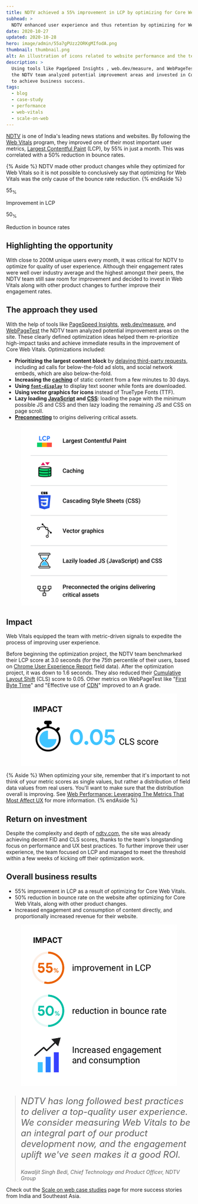 ```yaml
---
title: NDTV achieved a 55% improvement in LCP by optimizing for Core Web Vitals
subhead: >
  NDTV enhanced user experience and thus retention by optimizing for Web Vitals.
date: 2020-10-27
updated: 2020-10-28
hero: image/admin/55a7gPUzz2ORKgMIfodA.png
thumbnail: thumbnail.png
alt: An illustration of icons related to website performance and the text 'scale on web' and 'NDTV'.
description: >
  Using tools like PageSpeed Insights , web.dev/measure, and WebPageTest,
  the NDTV team analyzed potential improvement areas and invested in Core Web Vitals
  to achieve business success. 
tags:
  - blog
  - case-study
  - performance
  - web-vitals
  - scale-on-web
---
```


[NDTV](https://ndtv.com) is one of India's leading news stations and websites. By following the [Web
Vitals](/vitals/) program, they improved one of their most important user metrics,
[Largest Contentful Paint](/lcp/) (LCP), by 55% in just a month. This was correlated
with a 50% reduction in bounce rates.

{% Aside %}
  NDTV made other product changes while they optimized for Web Vitals
  so it is not possible to conclusively say that optimizing for Web Vitals was
  the only cause of the bounce rate reduction.
{% endAside %}

<div class="w-stats">
  <div class="w-stat">
    <p class="w-stat__figure">55<sub class="w-stat__sub">%</sub></p>
    <p class="w-stat__desc">Improvement in LCP</p>
  </div>
  <div class="w-stat">
    <p class="w-stat__figure">50<sub class="w-stat__sub">%</sub></p>
    <p class="w-stat__desc">Reduction in bounce rates</p>
  </div>
</div>

## Highlighting the opportunity 

With close to 200M unique users every month, it was critical for NDTV to optimize for quality of
user experience. Although their engagement rates were well over industry average and the highest
amongst their peers, the NDTV team still saw room for improvement and decided to invest in Web
Vitals along with other product changes to further improve their engagement rates. 

## The approach they used

With the help of tools like [PageSpeed
Insights](/chrome-ux-report-pagespeed-insights/),
[web.dev/measure](/measure), and [WebPageTest](https://www.webpagetest.org/) the NDTV
team analyzed potential improvement areas on the site. These clearly defined optimization ideas
helped them re-prioritize high-impact tasks and achieve immediate results in the improvement of Core
Web Vitals. Optimizations included:

<div class="w-columns">
  <ul>
    <li>
      <b>Prioritizing the largest content block</b> by
      <a href="/efficiently-load-third-party-javascript/#use-async-or-defer">delaying third-party requests</a>,
      including ad calls for below-the-fold ad slots, and social network embeds, which are also
      below-the-fold.
    </li>
    <li>
      <b>Increasing the <a href="/uses-long-cache-ttl/">caching</a></b> of static content from a
      few minutes to 30 days.
    </li>
    <li>
      <b>Using <a href="/avoid-invisible-text/"><code>font-display</code></a></b>
      to display text sooner while fonts are downloaded.
    </li>
    <li>
      <b>Using vector graphics for icons</b> instead of TrueType Fonts (TTF).
    </li>
    <li>
      <b>Lazy loading 
      <a href="/efficiently-load-third-party-javascript/#lazy-load-third-party-resources">JavaScript</a>
      and <a href="https://css-tricks.com/native-lazy-loading/">CSS</a></b>: loading the page with the minimum
      possible JS and CSS and then lazy loading the remaining JS and CSS on page scroll.
    </li>
    <li>
      <b><a href="/uses-rel-preconnect/">Preconnecting</a></b> to origins delivering critical assets.
    </li>
  </ul>
  <figure class="w-figure">
    <img class="w-screenshot" 
        src="optimizations.png"
        alt="A summary of the optimizations: Largest Contentful Paint, Caching,
             CSS, vector graphics, lazily loaded JS and CSS, preconnecting.">
  </figure>
</div>

## Impact

Web Vitals equipped the team with metric-driven signals to expedite the
process of improving user experience.

<div class="w-columns">
  <p>
    Before beginning the optimization project, the NDTV team benchmarked their LCP
    score at 3.0 seconds (for the 75th percentile of their users, based on 
    <a href="/chrome-ux-report/">Chrome User Experience Report</a> field data).
    After the optimization project, it was down to 1.6 seconds.
    They also reduced their <a href="/cls">Cumulative Layout Shift</a> (CLS) score to
    0.05. Other metrics on WebPageTest like
    "<a href="/time-to-first-byte">First Byte Time</a>" and "Effective use of
    <a href="/content-delivery-networks/">CDN</a>" improved to an A grade.
  </p>
  <figure class="w-figure">
    <img class="w-screenshot" 
        src="cls.png"
        alt="0.05 CLS score.">
  </figure>
</div>

{% Aside %}
  When optimizing your site, remember that it's important to not think of your
  metric scores as single values, but rather a distribution of field data values
  from real users. You'll want to make sure that the distribution overall is improving.
  See [Web Performance: Leveraging The Metrics That Most Affect UX](https://youtu.be/6Ljq-Jn-EgU?t=120)
  for more information.
{% endAside %}

## Return on investment

Despite the complexity and depth of [ndtv.com](https://ndtv.com), the site was
already achieving decent FID and CLS scores, thanks to the team's longstanding
focus on performance and UX best practices. To further improve their user
experience, the team focused on LCP and managed to meet the threshold within a
few weeks of kicking off their optimization work.

## Overall business results 

<div class="w-columns">
  <ul>
    <li>55% improvement in LCP as a result of optimizing for Core Web Vitals.</li>
    <li>
      50% reduction in bounce rate on the website after optimizing for Core Web Vitals, along with
      other product changes.
    </li>
    <li>
      Increased engagement and consumption of content directly, and proportionally increased
      revenue for their website.
    </li>
  </ul>
  <figure class="w-figure">
    <img class="w-screenshot" 
        src="bounce-rate.png"
        alt="55% improvement in LCP. 50% reduction in bounce rate. Increased engagement and consumption.">
  </figure>
</div>

<blockquote>
  <p style="font-style: italic; font-size: 1.5rem;">
    NDTV has long followed best practices to deliver a top-quality user experience. We consider
    measuring Web Vitals to be an integral part of our product development now, and the engagement
    uplift we've seen makes it a good ROI.
  </p>
  <cite>Kawaljit Singh Bedi, Chief Technology and Product Officer, NDTV Group</cite>
</blockquote>

Check out the [Scale on web case studies](/scale-on-web) page for more success
stories from India and Southeast Asia.
